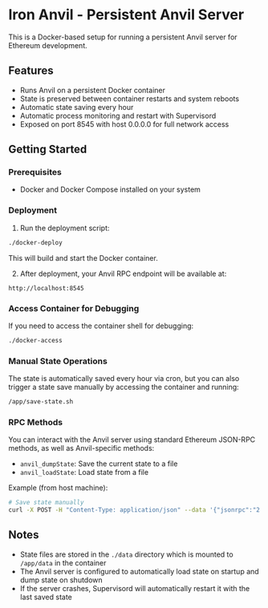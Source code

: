 # Iron Anvil - Persistent Anvil Server

This is a Docker-based setup for running a persistent Anvil server for Ethereum development.

## Features

- Runs Anvil on a persistent Docker container
- State is preserved between container restarts and system reboots
- Automatic state saving every hour
- Automatic process monitoring and restart with Supervisord
- Exposed on port 8545 with host 0.0.0.0 for full network access

## Getting Started

### Prerequisites

- Docker and Docker Compose installed on your system

### Deployment

1. Run the deployment script:

```bash
./docker-deploy
```

This will build and start the Docker container.

2. After deployment, your Anvil RPC endpoint will be available at:

```
http://localhost:8545
```

### Access Container for Debugging

If you need to access the container shell for debugging:

```bash
./docker-access
```

### Manual State Operations

The state is automatically saved every hour via cron, but you can also trigger a state save manually by accessing the container and running:

```bash
/app/save-state.sh
```

### RPC Methods

You can interact with the Anvil server using standard Ethereum JSON-RPC methods, as well as Anvil-specific methods:

- `anvil_dumpState`: Save the current state to a file
- `anvil_loadState`: Load state from a file

Example (from host machine):

```bash
# Save state manually
curl -X POST -H "Content-Type: application/json" --data '{"jsonrpc":"2.0","method":"anvil_dumpState","params":["/app/data/anvil-state.json"],"id":1}' http://localhost:8545
```

## Notes

- State files are stored in the `./data` directory which is mounted to `/app/data` in the container
- The Anvil server is configured to automatically load state on startup and dump state on shutdown
- If the server crashes, Supervisord will automatically restart it with the last saved state 